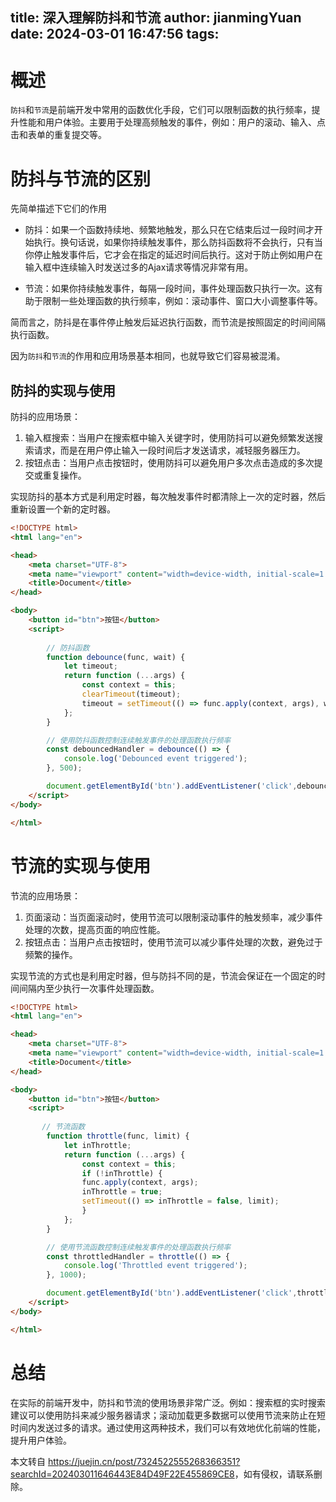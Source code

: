 title: 深入理解防抖和节流
author: jianmingYuan
date: 2024-03-01 16:47:56
tags:
---
# 概述


`防抖`和`节流`是前端开发中常用的函数优化手段，它们可以限制函数的执行频率，提升性能和用户体验。主要用于处理高频触发的事件，例如：用户的滚动、输入、点击和表单的重复提交等。

# 防抖与节流的区别


先简单描述下它们的作用

  - 防抖：如果一个函数持续地、频繁地触发，那么只在它结束后过一段时间才开始执行。换句话说，如果你持续触发事件，那么防抖函数将不会执行，只有当你停止触发事件后，它才会在指定的延迟时间后执行。这对于防止例如用户在输入框中连续输入时发送过多的Ajax请求等情况非常有用。

  - 节流：如果你持续触发事件，每隔一段时间，事件处理函数只执行一次。这有助于限制一些处理函数的执行频率，例如：滚动事件、窗口大小调整事件等。

简而言之，防抖是在事件停止触发后延迟执行函数，而节流是按照固定的时间间隔执行函数。

因为`防抖`和`节流`的作用和应用场景基本相同，也就导致它们容易被混淆。

**防抖的实现与使用**
------------

防抖的应用场景：

1. 输入框搜索：当用户在搜索框中输入关键字时，使用防抖可以避免频繁发送搜索请求，而是在用户停止输入一段时间后才发送请求，减轻服务器压力。
2. 按钮点击：当用户点击按钮时，使用防抖可以避免用户多次点击造成的多次提交或重复操作。

实现防抖的基本方式是利用定时器，每次触发事件时都清除上一次的定时器，然后重新设置一个新的定时器。

```html
<!DOCTYPE html>
<html lang="en">

<head>
    <meta charset="UTF-8">
    <meta name="viewport" content="width=device-width, initial-scale=1.0">
    <title>Document</title>
</head>

<body>
    <button id="btn">按钮</button>
    <script>
       
        // 防抖函数  
        function debounce(func, wait) {  
            let timeout;  
            return function (...args) {  
                const context = this;  
                clearTimeout(timeout);  
                timeout = setTimeout(() => func.apply(context, args), wait);  
            };  
        }  

        // 使用防抖函数控制连续触发事件的处理函数执行频率  
        const debouncedHandler = debounce(() => {  
            console.log('Debounced event triggered');  
        }, 500);  

        document.getElementById('btn').addEventListener('click',debouncedHandler)
    </script>
</body>

</html>
```

# 节流的实现与使用

节流的应用场景：

1. 页面滚动：当页面滚动时，使用节流可以限制滚动事件的触发频率，减少事件处理的次数，提高页面的响应性能。
2. 按钮点击：当用户点击按钮时，使用节流可以减少事件处理的次数，避免过于频繁的操作。

实现节流的方式也是利用定时器，但与防抖不同的是，节流会保证在一个固定的时间间隔内至少执行一次事件处理函数。

```html
<!DOCTYPE html>
<html lang="en">

<head>
    <meta charset="UTF-8">
    <meta name="viewport" content="width=device-width, initial-scale=1.0">
    <title>Document</title>
</head>

<body>
    <button id="btn">按钮</button>
    <script>
       
       // 节流函数  
        function throttle(func, limit) {  
            let inThrottle;  
            return function (...args) {  
                const context = this;  
                if (!inThrottle) {  
                func.apply(context, args);  
                inThrottle = true;  
                setTimeout(() => inThrottle = false, limit);  
                }  
            };  
        }

        // 使用节流函数控制连续触发事件的处理函数执行频率  
        const throttledHandler = throttle(() => {  
            console.log('Throttled event triggered');  
        }, 1000);

        document.getElementById('btn').addEventListener('click',throttledHandler)
    </script>
</body>

</html>

```

# 总结

在实际的前端开发中，防抖和节流的使用场景非常广泛。例如：搜索框的实时搜索建议可以使用防抖来减少服务器请求；滚动加载更多数据可以使用节流来防止在短时间内发送过多的请求。通过使用这两种技术，我们可以有效地优化前端的性能，提升用户体验。

本文转自 <https://juejin.cn/post/7324522555268366351?searchId=202403011646443E84D49F22E455869CE8>，如有侵权，请联系删除。